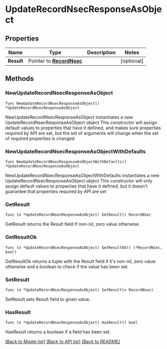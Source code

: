# UpdateRecordNsecResponseAsObject

## Properties

Name | Type | Description | Notes
------------ | ------------- | ------------- | -------------
**Result** | Pointer to [**RecordNsec**](RecordNsec.md) |  | [optional] 

## Methods

### NewUpdateRecordNsecResponseAsObject

`func NewUpdateRecordNsecResponseAsObject() *UpdateRecordNsecResponseAsObject`

NewUpdateRecordNsecResponseAsObject instantiates a new UpdateRecordNsecResponseAsObject object
This constructor will assign default values to properties that have it defined,
and makes sure properties required by API are set, but the set of arguments
will change when the set of required properties is changed

### NewUpdateRecordNsecResponseAsObjectWithDefaults

`func NewUpdateRecordNsecResponseAsObjectWithDefaults() *UpdateRecordNsecResponseAsObject`

NewUpdateRecordNsecResponseAsObjectWithDefaults instantiates a new UpdateRecordNsecResponseAsObject object
This constructor will only assign default values to properties that have it defined,
but it doesn't guarantee that properties required by API are set

### GetResult

`func (o *UpdateRecordNsecResponseAsObject) GetResult() RecordNsec`

GetResult returns the Result field if non-nil, zero value otherwise.

### GetResultOk

`func (o *UpdateRecordNsecResponseAsObject) GetResultOk() (*RecordNsec, bool)`

GetResultOk returns a tuple with the Result field if it's non-nil, zero value otherwise
and a boolean to check if the value has been set.

### SetResult

`func (o *UpdateRecordNsecResponseAsObject) SetResult(v RecordNsec)`

SetResult sets Result field to given value.

### HasResult

`func (o *UpdateRecordNsecResponseAsObject) HasResult() bool`

HasResult returns a boolean if a field has been set.


[[Back to Model list]](../README.md#documentation-for-models) [[Back to API list]](../README.md#documentation-for-api-endpoints) [[Back to README]](../README.md)


